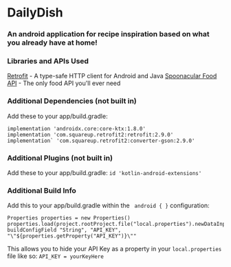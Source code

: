 # DailyDish
### An android application for recipe inspiration based on what you already have at home!

### Libraries and APIs Used
[Retrofit](https://square.github.io/retrofit/) - A type-safe HTTP client for Android and Java
[Spoonacular Food API](https://spoonacular.com/food-api) - The only food API you'll ever need

### Additional Dependencies (not built in)
Add these to your app/build.gradle:
``` 
implementation 'androidx.core:core-ktx:1.8.0'
implementation 'com.squareup.retrofit2:retrofit:2.9.0'
implementation` 'com.squareup.retrofit2:converter-gson:2.9.0' 
```
### Additional Plugins (not built in)
Add these to your app/build.gradle:
`id 'kotlin-android-extensions'`
### Additional Build Info
Add this to your app/build.gradle within the ` android { }` configuration:
```
Properties properties = new Properties()
properties.load(project.rootProject.file("local.properties").newDataInputStream())
buildConfigField "String", "API_KEY", "\"${properties.getProperty("API_KEY")}\""
```
This allows you to hide your API Key as a property in your `local.properties` file like so: `API_KEY = yourKeyHere`
